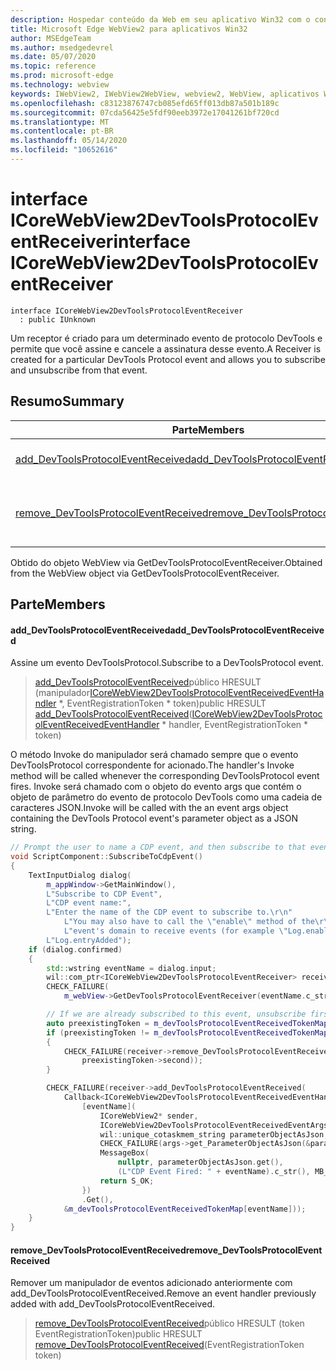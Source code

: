 ```yaml
---
description: Hospedar conteúdo da Web em seu aplicativo Win32 com o controle WebView2 do Microsoft Edge
title: Microsoft Edge WebView2 para aplicativos Win32
author: MSEdgeTeam
ms.author: msedgedevrel
ms.date: 05/07/2020
ms.topic: reference
ms.prod: microsoft-edge
ms.technology: webview
keywords: IWebView2, IWebView2WebView, webview2, WebView, aplicativos Win32, Win32, Edge, ICoreWebView2, ICoreWebView2Controller, controle do navegador, HTML Edge
ms.openlocfilehash: c83123876747cb085efd65ff013db87a501b189c
ms.sourcegitcommit: 07cda56425e5fdf90eeb3972e17041261bf720cd
ms.translationtype: MT
ms.contentlocale: pt-BR
ms.lasthandoff: 05/14/2020
ms.locfileid: "10652616"
---
```

# <span data-ttu-id="81b46-104">interface ICoreWebView2DevToolsProtocolEventReceiver</span><span class="sxs-lookup"><span data-stu-id="81b46-104">interface ICoreWebView2DevToolsProtocolEventReceiver</span></span> 

```
interface ICoreWebView2DevToolsProtocolEventReceiver
  : public IUnknown
```

<span data-ttu-id="81b46-105">Um receptor é criado para um determinado evento de protocolo DevTools e permite que você assine e cancele a assinatura desse evento.</span><span class="sxs-lookup"><span data-stu-id="81b46-105">A Receiver is created for a particular DevTools Protocol event and allows you to subscribe and unsubscribe from that event.</span></span>

## <span data-ttu-id="81b46-106">Resumo</span><span class="sxs-lookup"><span data-stu-id="81b46-106">Summary</span></span>

 <span data-ttu-id="81b46-107">Parte</span><span class="sxs-lookup"><span data-stu-id="81b46-107">Members</span></span>                        | <span data-ttu-id="81b46-108">Descrições</span><span class="sxs-lookup"><span data-stu-id="81b46-108">Descriptions</span></span>
--------------------------------|---------------------------------------------
[<span data-ttu-id="81b46-109">add_DevToolsProtocolEventReceived</span><span class="sxs-lookup"><span data-stu-id="81b46-109">add_DevToolsProtocolEventReceived</span></span>](#add_devtoolsprotocoleventreceived) | <span data-ttu-id="81b46-110">Assine um evento DevToolsProtocol.</span><span class="sxs-lookup"><span data-stu-id="81b46-110">Subscribe to a DevToolsProtocol event.</span></span>
[<span data-ttu-id="81b46-111">remove_DevToolsProtocolEventReceived</span><span class="sxs-lookup"><span data-stu-id="81b46-111">remove_DevToolsProtocolEventReceived</span></span>](#remove_devtoolsprotocoleventreceived) | <span data-ttu-id="81b46-112">Remover um manipulador de eventos adicionado anteriormente com add_DevToolsProtocolEventReceived.</span><span class="sxs-lookup"><span data-stu-id="81b46-112">Remove an event handler previously added with add_DevToolsProtocolEventReceived.</span></span>

<span data-ttu-id="81b46-113">Obtido do objeto WebView via GetDevToolsProtocolEventReceiver.</span><span class="sxs-lookup"><span data-stu-id="81b46-113">Obtained from the WebView object via GetDevToolsProtocolEventReceiver.</span></span>

## <span data-ttu-id="81b46-114">Parte</span><span class="sxs-lookup"><span data-stu-id="81b46-114">Members</span></span>

#### <span data-ttu-id="81b46-115">add_DevToolsProtocolEventReceived</span><span class="sxs-lookup"><span data-stu-id="81b46-115">add_DevToolsProtocolEventReceived</span></span> 

<span data-ttu-id="81b46-116">Assine um evento DevToolsProtocol.</span><span class="sxs-lookup"><span data-stu-id="81b46-116">Subscribe to a DevToolsProtocol event.</span></span>

> <span data-ttu-id="81b46-117">[add_DevToolsProtocolEventReceived](#add_devtoolsprotocoleventreceived)público HRESULT (manipulador[ICoreWebView2DevToolsProtocolEventReceivedEventHandler](icorewebview2devtoolsprotocoleventreceivedeventhandler.md) \*, EventRegistrationToken \* token)</span><span class="sxs-lookup"><span data-stu-id="81b46-117">public HRESULT [add_DevToolsProtocolEventReceived](#add_devtoolsprotocoleventreceived)([ICoreWebView2DevToolsProtocolEventReceivedEventHandler](icorewebview2devtoolsprotocoleventreceivedeventhandler.md) \* handler, EventRegistrationToken \* token)</span></span>

<span data-ttu-id="81b46-118">O método Invoke do manipulador será chamado sempre que o evento DevToolsProtocol correspondente for acionado.</span><span class="sxs-lookup"><span data-stu-id="81b46-118">The handler's Invoke method will be called whenever the corresponding DevToolsProtocol event fires.</span></span> <span data-ttu-id="81b46-119">Invoke será chamado com o objeto do evento args que contém o objeto de parâmetro do evento de protocolo DevTools como uma cadeia de caracteres JSON.</span><span class="sxs-lookup"><span data-stu-id="81b46-119">Invoke will be called with the an event args object containing the DevTools Protocol event's parameter object as a JSON string.</span></span>

```cpp
// Prompt the user to name a CDP event, and then subscribe to that event.
void ScriptComponent::SubscribeToCdpEvent()
{
    TextInputDialog dialog(
        m_appWindow->GetMainWindow(),
        L"Subscribe to CDP Event",
        L"CDP event name:",
        L"Enter the name of the CDP event to subscribe to.\r\n"
            L"You may also have to call the \"enable\" method of the\r\n"
            L"event's domain to receive events (for example \"Log.enable\").\r\n",
        L"Log.entryAdded");
    if (dialog.confirmed)
    {
        std::wstring eventName = dialog.input;
        wil::com_ptr<ICoreWebView2DevToolsProtocolEventReceiver> receiver;
        CHECK_FAILURE(
            m_webView->GetDevToolsProtocolEventReceiver(eventName.c_str(), &receiver));

        // If we are already subscribed to this event, unsubscribe first.
        auto preexistingToken = m_devToolsProtocolEventReceivedTokenMap.find(eventName);
        if (preexistingToken != m_devToolsProtocolEventReceivedTokenMap.end())
        {
            CHECK_FAILURE(receiver->remove_DevToolsProtocolEventReceived(
                preexistingToken->second));
        }

        CHECK_FAILURE(receiver->add_DevToolsProtocolEventReceived(
            Callback<ICoreWebView2DevToolsProtocolEventReceivedEventHandler>(
                [eventName](
                    ICoreWebView2* sender,
                    ICoreWebView2DevToolsProtocolEventReceivedEventArgs* args) -> HRESULT {
                    wil::unique_cotaskmem_string parameterObjectAsJson;
                    CHECK_FAILURE(args->get_ParameterObjectAsJson(&parameterObjectAsJson));
                    MessageBox(
                        nullptr, parameterObjectAsJson.get(),
                        (L"CDP Event Fired: " + eventName).c_str(), MB_OK);
                    return S_OK;
                })
                .Get(),
            &m_devToolsProtocolEventReceivedTokenMap[eventName]));
    }
}
```

#### <span data-ttu-id="81b46-120">remove_DevToolsProtocolEventReceived</span><span class="sxs-lookup"><span data-stu-id="81b46-120">remove_DevToolsProtocolEventReceived</span></span> 

<span data-ttu-id="81b46-121">Remover um manipulador de eventos adicionado anteriormente com add_DevToolsProtocolEventReceived.</span><span class="sxs-lookup"><span data-stu-id="81b46-121">Remove an event handler previously added with add_DevToolsProtocolEventReceived.</span></span>

> <span data-ttu-id="81b46-122">[remove_DevToolsProtocolEventReceived](#remove_devtoolsprotocoleventreceived)público HRESULT (token EventRegistrationToken)</span><span class="sxs-lookup"><span data-stu-id="81b46-122">public HRESULT [remove_DevToolsProtocolEventReceived](#remove_devtoolsprotocoleventreceived)(EventRegistrationToken token)</span></span>

